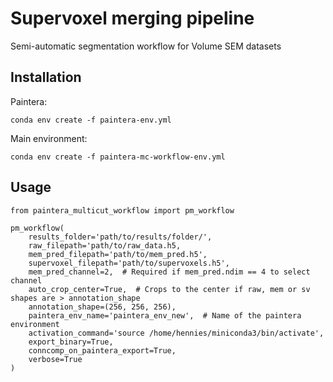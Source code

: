 # Supervoxel merging pipeline

Semi-automatic segmentation workflow for Volume SEM datasets

## Installation 

Paintera:

    conda env create -f paintera-env.yml
    

Main environment:

    conda env create -f paintera-mc-workflow-env.yml

## Usage

    from paintera_multicut_workflow import pm_workflow

    pm_workflow(
        results_folder='path/to/results/folder/',
        raw_filepath='path/to/raw_data.h5,
        mem_pred_filepath='path/to/mem_pred.h5',
        supervoxel_filepath='path/to/supervoxels.h5',
        mem_pred_channel=2,  # Required if mem_pred.ndim == 4 to select channel
        auto_crop_center=True,  # Crops to the center if raw, mem or sv shapes are > annotation_shape
        annotation_shape=(256, 256, 256),
        paintera_env_name='paintera_env_new',  # Name of the paintera environment
        activation_command='source /home/hennies/miniconda3/bin/activate', 
        export_binary=True,
        conncomp_on_paintera_export=True,  
        verbose=True
    )